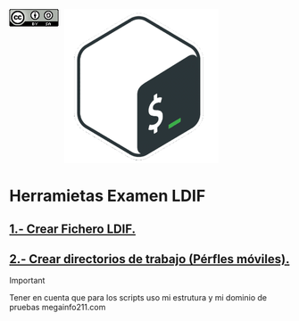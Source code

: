 <img src="../imagenes/MI-LICENCIA88x31.png" style="float: left; margin-right: 10px;" />

<img src="../imagenes/logoScripts.png" />

# Herramietas Examen LDIF

## [1.- Crear Fichero LDIF.](./crearFicheroLDIF/)
## [2.- Crear directorios de trabajo (Pérfles móviles).](./crearPerfilMovil)
> [!IMPORTANT]
> Tener en cuenta que para los scripts uso mi estrutura y
> mi dominio de pruebas megainfo211.com